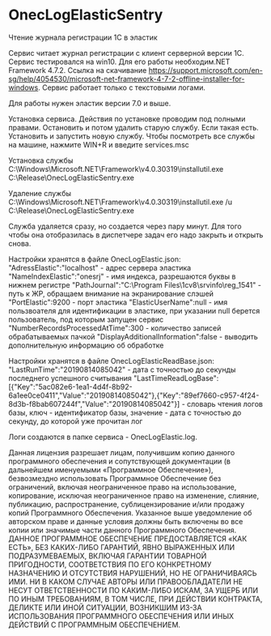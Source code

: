 # OnecLogElasticSentry
Чтение журнала регистрации 1С в эластик

Сервис читает журнал регистрации с клиент серверной версии 1С.
Сервис тестировался на win10.
Для его работы необходим.NET Framework 4.7.2.
Ссылка на скачивание https://support.microsoft.com/en-sg/help/4054530/microsoft-net-framework-4-7-2-offline-installer-for-windows.
Сервис работает только с текстовыми логами.

Для работы нужен эластик версии 7.0 и выше.

Установка сервиса.
Действия по установке проводим под полными правами.
Остановить и потом удалить старую службу. Если такая есть.
Установить и запустить новую службу.
Чтобы посмотреть все службы на машине, нажмите WIN+R и введите services.msc

Установка службы
C:\Windows\Microsoft.NET\Framework\v4.0.30319\installutil.exe C:\Release\OnecLogElasticSentry.exe

Удаление службы
C:\Windows\Microsoft.NET\Framework\v4.0.30319\installutil.exe /u C:\Release\OnecLogElasticSentry.exe

Служба удаляется сразу, но создается через пару минут.
Для того чтобы она отобразилась в диспетчере задач его надо закрыть и открыть снова.

Настройки хранятся в файле OnecLogElastic.json:
"AdressElastic":"localhost" - адрес сервера эластика
"NameIndexElastic":"onesrj" - имя индекса, разрешаются буквы в нижнем регистре
"PathJournal":"C:\\Program Files\\1cv8\\srvinfo\\reg_1541" - путь к ЖР, обращаем внимание на экранирование слэшей
"PortElastic":9200 - порт эластика
"ElasticUserName":null - имя пользвоателя для идентификации в эластике, при указании null берется пользователь, под которым запущен сервис
"NumberRecordsProcessedAtTime":300 - количество записей обрабатываемых пачкой
"DisplayAdditionalInformation":false - выводить дополнительную информацию об обработке

Настройки хранятся в файле OnecLogElasticReadBase.json:
"LastRunTime":"20190814085042" - дата с точностью до секунды последнего успешного считывания
"LastTimeReadLogBase":[{"Key":"5ac082e6-1ea1-4d4f-8b92-6a1ee0ce0411","Value":"20190814085042"},{"Key":"89ef7660-c957-4f24-8d3b-f8bab607244f","Value":"20190814085042"}] - словарь чтения логов базы, ключ - идентификатор базы, значение - дата с точностью до секунду, до которой уже прочитан лог

Логи создаются в папке сервиса - OnecLogElastic.log.

Данная лицензия разрешает лицам, получившим копию данного программного обеспечения и сопутствующей документации (в дальнейшем именуемыми «Программное Обеспечение»), безвозмездно использовать Программное Обеспечение без ограничений, включая неограниченное право на использование, копирование, исключая неограниченное право на изменение, слияние, публикацию, распространение, сублицензирование и/или продажу копий Программного Обеспечения.
Указанное выше уведомление об авторском праве и данные условия должны быть включены во все копии или значимые части данного Программного Обеспечения.
ДАННОЕ ПРОГРАММНОЕ ОБЕСПЕЧЕНИЕ ПРЕДОСТАВЛЯЕТСЯ «КАК ЕСТЬ», БЕЗ КАКИХ-ЛИБО ГАРАНТИЙ, ЯВНО ВЫРАЖЕННЫХ ИЛИ ПОДРАЗУМЕВАЕМЫХ, ВКЛЮЧАЯ ГАРАНТИИ ТОВАРНОЙ ПРИГОДНОСТИ, СООТВЕТСТВИЯ ПО ЕГО КОНКРЕТНОМУ НАЗНАЧЕНИЮ И ОТСУТСТВИЯ НАРУШЕНИЙ, НО НЕ ОГРАНИЧИВАЯСЬ ИМИ. НИ В КАКОМ СЛУЧАЕ АВТОРЫ ИЛИ ПРАВООБЛАДАТЕЛИ НЕ НЕСУТ ОТВЕТСТВЕННОСТИ ПО КАКИМ-ЛИБО ИСКАМ, ЗА УЩЕРБ ИЛИ ПО ИНЫМ ТРЕБОВАНИЯМ, В ТОМ ЧИСЛЕ, ПРИ ДЕЙСТВИИ КОНТРАКТА, ДЕЛИКТЕ ИЛИ ИНОЙ СИТУАЦИИ, ВОЗНИКШИМ ИЗ-ЗА ИСПОЛЬЗОВАНИЯ ПРОГРАММНОГО ОБЕСПЕЧЕНИЯ ИЛИ ИНЫХ ДЕЙСТВИЙ С ПРОГРАММНЫМ ОБЕСПЕЧЕНИЕМ.
